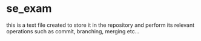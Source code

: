 # se_exam
this is a text file created to store it in the repository
and perform its relevant operations such as
commit, branching, merging etc...
